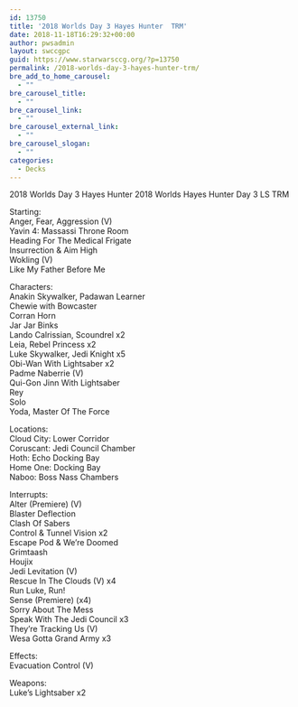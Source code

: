 ```yaml
---
id: 13750
title: '2018 Worlds Day 3 Hayes Hunter  TRM'
date: 2018-11-18T16:29:32+00:00
author: pwsadmin
layout: swccgpc
guid: https://www.starwarsccg.org/?p=13750
permalink: /2018-worlds-day-3-hayes-hunter-trm/
bre_add_to_home_carousel:
  - ""
bre_carousel_title:
  - ""
bre_carousel_link:
  - ""
bre_carousel_external_link:
  - ""
bre_carousel_slogan:
  - ""
categories:
  - Decks
---
```

2018 Worlds Day 3 Hayes Hunter 2018 Worlds Hayes Hunter Day 3 LS TRM

Starting:  
Anger, Fear, Aggression (V)  
Yavin 4: Massassi Throne Room  
Heading For The Medical Frigate  
Insurrection & Aim High  
Wokling (V)  
Like My Father Before Me

Characters:  
Anakin Skywalker, Padawan Learner  
Chewie with Bowcaster  
Corran Horn  
Jar Jar Binks  
Lando Calrissian, Scoundrel x2  
Leia, Rebel Princess x2  
Luke Skywalker, Jedi Knight x5  
Obi-Wan With Lightsaber x2  
Padme Naberrie (V)  
Qui-Gon Jinn With Lightsaber  
Rey  
Solo  
Yoda, Master Of The Force

Locations:  
Cloud City: Lower Corridor  
Coruscant: Jedi Council Chamber  
Hoth: Echo Docking Bay  
Home One: Docking Bay  
Naboo: Boss Nass Chambers

Interrupts:  
Alter (Premiere) (V)  
Blaster Deflection  
Clash Of Sabers  
Control & Tunnel Vision x2  
Escape Pod & We&#8217;re Doomed  
Grimtaash  
Houjix  
Jedi Levitation (V)  
Rescue In The Clouds (V) x4  
Run Luke, Run!  
Sense (Premiere) (x4)  
Sorry About The Mess  
Speak With The Jedi Council x3  
They&#8217;re Tracking Us (V)  
Wesa Gotta Grand Army x3

Effects:  
Evacuation Control (V)

Weapons:  
Luke&#8217;s Lightsaber x2